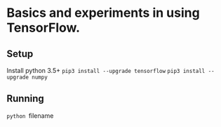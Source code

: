 # Basics and experiments in using TensorFlow.

## Setup
Install python 3.5+
`pip3 install --upgrade tensorflow`
`pip3 install --upgrade numpy`

## Running
`python `filename
